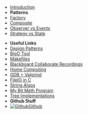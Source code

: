 - [Introduction](_introduction)
- **Patterns**
- [Factory](DesignPatterns/Factory)
- [Composite](DesignPatterns/Composite)
- [Observer vs Events](DesignPatterns/Observer_Events)
- [Strategy vs State](DesignPatterns/Strategy_State)
<!-- - [Wk04](T3/2511/Tute4/Wk04) -->
- **Useful Links**
- [Design Patterns](DesignPatterns)
- [BigO Tool](BigOh)
- [Makefiles](Makefiles)
- [Blackboard Collaborate Recordings](Blackboard)
- [Home Computing](home_computing)
- [GDB + Valgrind](gdb_valgrind)
- [FileIO in C](FileIO_Files/ExampleFileReading)
- [String Algos](StringAlgos/StringAlgos)
- [My Bit Math Program](https://braedonwooding.github.io/BitwiseCmpViz/#/)
- [Tree Implementations](Detailed_TreeImplementations/Detailed_TreeImplementations.md)
- **Github Stuff**
- [![Github](https://icongram.jgog.in/simple/github.svg?color=808080&size=16)Github](https://github.com/BraedonWooding/CompTutoring)
